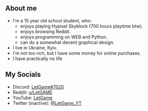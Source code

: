 ## About me
- I'm a 15 year old school student, who:
    - enjoys playing Hypixel Skyblock (700 hours playtime btw).
    - enjoys browsing Reddit.
    - enjoys programming on WEB and Python.
    - can do a somewhat decent graphical design.
- I live in Ukraine, Kyiv.
- I'm not too rich, but I have some money for online purchases.
- I have practically no life

## My Socials
- Discord: [LetGame#7020](https://discord.com/users/478480501649309708)
- Reddit: [u/LetGAME](https://www.reddit.com/user/LetGAME)
- YouTube: [LetGame](https://www.youtube.com/channel/UC5cINZgcCDKsRh3tg6p_Etg)
- Twitter (inactive): [@LetGame_YT](https://twitter.com/LetGame_YT)
